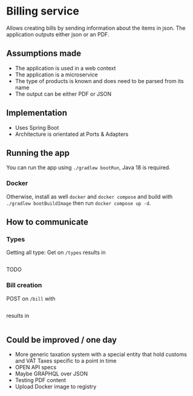 # Billing service
Allows creating bills by sending information about the items in json. The application outputs either json or an PDF.
## Assumptions made
- The application is used in a web context
- The application is a microservice
- The type of products is known and does need to be parsed from its name
- The output can be either PDF or JSON
## Implementation
- Uses Spring Boot
- Architecture is orientated at Ports & Adapters
## Running the app
You can run the app using `./gradlew bootRun`, Java 18 is required.

### Docker
Otherwise, install as well `docker` and `docker compose` and build with `./gradlew bootBuildImage` then run `docker compose up -d`.
## How to communicate
### Types
Getting all type:
Get on `/types` results in 
```json

```
TODO
### Bill creation
POST on `/bill` with
```json

```
results in
```json

```
## Could be improved / one day
- More generic taxation system with a special entity that hold customs and VAT Taxes specific to a point in time
- OPEN API specs
- Maybe GRAPHQL over JSON
- Testing PDF content
- Upload Docker image to registry
